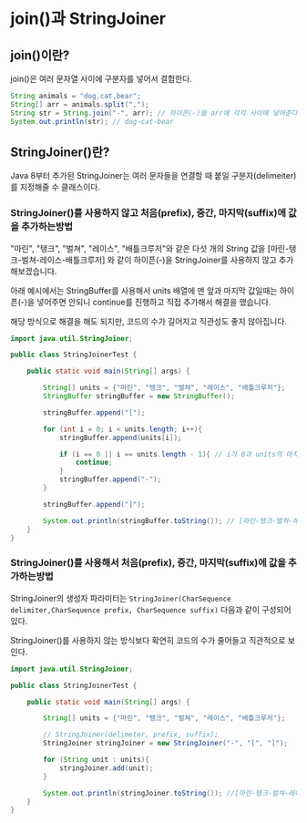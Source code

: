 # join()과 StringJoiner

## join()이란?
join()은 여러 문자열 사이에 구분자를 넣어서 결합한다.

```java
String animals = "dog,cat,bear";
String[] arr = animals.split(","); 
String str = String.join("-", arr); // 하이픈(-)을 arr에 각각 사이에 넣어준다.
System.out.println(str); // dog-cat-bear
```

## StringJoiner()란?
Java 8부터 추가된 StringJoiner는 여러 문자들을 연결할 때 붙일 구분자(delimeiter)를 지정해줄 수 클래스이다.

### StringJoiner()를 사용하지 않고 처음(prefix), 중간, 마지막(suffix)에 값을 추가하는방법
"마린", "탱크", "벌쳐", "레이스", "배틀크루저"와 같은 다섯 개의 String 값을 [마린-탱크-벌쳐-레이스-배틀크루저] 와 같이 하이픈(-)을 StringJoiner를 사용하지 않고 추가해보겠습니다.

아래 예시에서는 StringBuffer를 사용해서 units 배열에 맨 앞과 마지막 값일때는 하이픈(-)을 넣어주면 안되니 continue를 진행하고 직접 추가해서 해결을 했습니다.

해당 방식으로 해결을 해도 되지만, 코드의 수가 길어지고 직관성도 좋지 않아집니다.

```java
import java.util.StringJoiner;

public class StringJoinerTest {

    public static void main(String[] args) {

        String[] units = {"마린", "탱크", "벌쳐", "레이스", "배틀크루저"};
        StringBuffer stringBuffer = new StringBuffer();

        stringBuffer.append("[");

        for (int i = 0; i < units.length; i++){
            stringBuffer.append(units[i]);

            if (i == 0 || i == units.length - 1){ // i가 0과 units의 마지막 값이라면
                continue;
            }
            stringBuffer.append("-");
        }

        stringBuffer.append("]");

        System.out.println(stringBuffer.toString()); // [마린-탱크-벌쳐-레이스-배틀크루저]
    }
}
```

### StringJoiner()를 사용해서 처음(prefix), 중간, 마지막(suffix)에 값을 추가하는방법
StringJoiner의 생성자 파라미터는 `StringJoiner(CharSequence delimiter,CharSequence prefix, CharSequence suffix)` 다음과 같이 구성되어 있다.

StringJoiner()를 사용하지 않는 방식보다 확연히 코드의 수가 줄어들고 직관적으로 보인다.

```java
import java.util.StringJoiner;

public class StringJoinerTest {

    public static void main(String[] args) {

        String[] units = {"마린", "탱크", "벌쳐", "레이스", "배틀크루저"};

        // StringJoiner(delimeter, prefix, suffix);
        StringJoiner stringJoiner = new StringJoiner("-", "[", "]");

        for (String unit : units){
            stringJoiner.add(unit);
        }

        System.out.println(stringJoiner.toString()); //[마린-탱크-벌쳐-레이스-배틀크루저]
    }
}
```